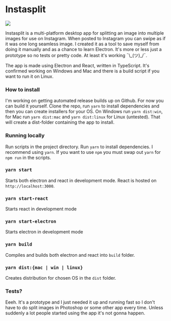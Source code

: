 # Instasplit

![](https://github.com/lundeful/instasplitter/actions/workflows/build.yml/badge.svg)

Instasplit is a multi-platform desktop app for splitting an image into multiple images for use on Instagram. When posted to Instagram you can swipe as if it was one long seamless image. I created it as a tool to save myself from doing it manually and as a chance to learn Electron. It's more or less just a prototype so no tests or pretty code. At least it's working ¯\\\_(ツ)_/¯.

The app is made using Electron and React, written in TypeScript. It's confirmed working on Windows and Mac and there is a build script if you want to run it on Linux.

### How to install

I'm working on getting automated release builds up on Github. For now you can build it yourself. Clone the repo, run `yarn` to install dependencies and then you can create installers for your OS. On Windows run `yarn dist:win`, for Mac run `yarn dist:mac` and `yarn dist:linux` for Linux (untested). That will create a dist-folder containing the app to install.

### Running locally

Run scripts in the project directory. Run `yarn` to install dependencies. I recommend using `yarn`. If you want to use `npm` you must swap out `yarn` for `npm run` in the scripts.

### `yarn start`

Starts both electron and react in development mode. React is hosted on `http://localhost:3000`.

### `yarn start-react`

Starts react in development mode

### `yarn start-electron`

Starts electron in development mode

### `yarn build`

Compiles and builds both electron and react into `build` folder.

### `yarn dist:{mac | win | linux}`

Creates distribution for chosen OS in the `dist` folder.

### Tests?

Eeeh. It's a prototype and I just needed it up and running fast so I don't have to do split images in Photoshop or some other app every time. Unless suddenly a lot people started using the app it's not gonna happen.
